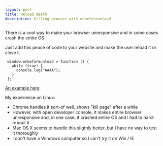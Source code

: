 ```yaml
---
layout: post
title: Reload death
description: Killing browser with onbeforeunload
---
```


There is a cool way to make your browser unresponsive and in some cases crash the entire OS

Just add this peace of code to your website and make the user reload it or close it

     window.onbeforeunload = function () {
       while (true) {
         console.log("AAAA");
       }
     }; 

 
[An example here](http://www.karelbilek.com/reload_death.html).

My experience on Linux:

* Chrome handles it sort-of well, shows "kill page" after a while
* However, with open developer console, it makes entire browser unresponsive and, in one case, it crashed entire OS and I had to hard-reboot it
* Mac OS X seems to handle this sligthly better, but I have no way to test it thoroughly
* I don't have a Windows computer so I can't try it on Win / IE
